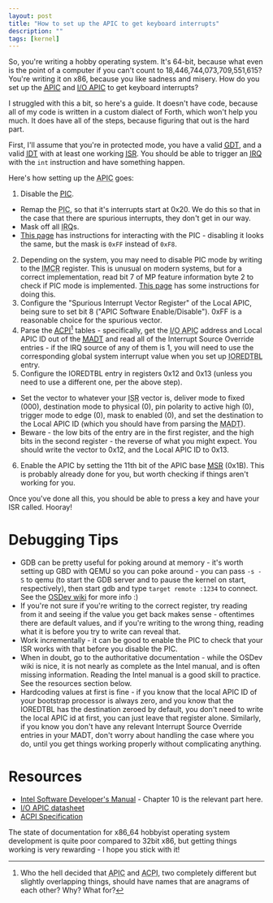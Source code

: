 ```yaml
---
layout: post
title: "How to set up the APIC to get keyboard interrupts"
description: ""
tags: [kernel]
---
```


So, you're writing a hobby operating system. It's 64-bit, because what even is the point of a computer if you can't count to 18,446,744,073,709,551,615? You're writing it on x86, because you like sadness and misery. How do you set up the <abbr title="Advanced Programmable Interrupt Controller">[APIC](https://wiki.osdev.org/APIC)</abbr> and <abbr title="Input/Output Advanced Programmable Interrupt Controller">[I/O APIC](https://wiki.osdev.org/IOAPIC)</abbr> to get keyboard interrupts?

I struggled with this a bit, so here's a guide. It doesn't have code, because all of my code is written in a custom dialect of Forth, which won't help you much. It does have all of the steps, because figuring that out is the hard part.

First, I'll assume that you're in protected mode, you have a valid <abbr title="Global Descriptor Table">[GDT](https://wiki.osdev.org/GDT)</abbr>, and a valid <abbr title="Interrupt Descriptor Table">[IDT](https://wiki.osdev.org/IDT)</abbr> with at least one working <abbr title="Interrupt Service Routine">[ISR](https://wiki.osdev.org/ISR)</abbr>. You should be able to trigger an <abbr title="Interrupt Request">[IRQ](https://wiki.osdev.org/IRQ)</abbr> with the `int` instruction and have something happen.

Here's how setting up the <abbr title="Advanced Programmable Interrupt Controller">APIC</abbr> goes:

1. Disable the <abbr title="Programmable Interrupt Controller">[PIC](https://wiki.osdev.org/PIC)</abbr>.
  * Remap the <abbr title="Programmable Interrupt Controller">PIC</abbr>, so that it's interrupts start at 0x20. We do this so that in the case that there are spurious interrupts, they don't get in our way.
  * Mask off all <abbr title="Interrupt Request">IRQ</abbr>s.
  * [This page](https://web.archive.org/web/20140628205356/www.acm.uiuc.edu/sigops/roll_your_own/i386/irq.html) has instructions for interacting with the PIC - disabling it looks the same, but the mask is `0xFF` instead of `0xF8`.
2. Depending on the system, you may need to disable PIC mode by writing to the <abbr title="Interrupt Mode Control Register">IMCR</abbr> register. This is unusual on modern systems, but for a correct implementation, read bit 7 of MP feature information byte 2 to check if PIC mode is implemented. [This page](http://zygomatic.sourceforge.net/devref/group__arch__ia32__apic.html) has some instructions for doing this.
3. Configure the "Spurious Interrupt Vector Register" of the Local APIC, being sure to set bit 8 ("APIC Software Enable/Disable"). 0xFF is a reasonable choice for the spurious vector.
4. Parse the <abbr title="Advanced Configuration and Power Interface">[ACPI](https://wiki.osdev.org/ACPI)</abbr>[^1] tables - specifically, get the <abbr title="Input/Output Advanced Programmable Interrupt Controller">I/O APIC</abbr> address and Local APIC ID out of the <abbr title="Multiple APIC Description Table">[MADT](https://wiki.osdev.org/MADT)</abbr> and read all of the Interrupt Source Override entries - if the IRQ source of any of them is 1, you will need to use the corresponding global system interrupt value when you set up <abbr title="I/O Redirection Table">IOREDTBL</abbr> entry.
5. Configure the IOREDTBL entry in registers 0x12 and 0x13 (unless you need to use a different one, per the above step).
  * Set the vector to whatever your <abbr title="Interrupt Service Routine">ISR</abbr> vector is, deliver mode to fixed (000), destination mode to physical (0), pin polarity to active high (0), trigger mode to edge (0), mask to enabled (0), and set the destination to the Local APIC ID (which you should have from parsing the <abbr title="Multiple APIC Description Table">MADT</abbr>).
  * Beware - the low bits of the entry are in the first register, and the high bits in the second register - the reverse of what you might expect. You should write the vector to 0x12, and the Local APIC ID to 0x13.
6. Enable the APIC by setting the 11th bit of the APIC base <abbr title="Model Specific Register">[MSR](https://wiki.osdev.org/MSR)</abbr> (0x1B). This is probably already done for you, but worth checking if things aren't working for you.

Once you've done all this, you should be able to press a key and have your ISR called. Hooray!

# Debugging Tips

* GDB can be pretty useful for poking around at memory - it's worth setting up GBD with QEMU so you can poke around - you can pass `-s -S` to qemu (to start the GDB server and to pause the kernel on start, respectively), then start gdb and type `target remote :1234` to connect. See the [OSDev wiki](https://wiki.osdev.org/QEMU#GDB-Stub) for more info :)
* If you're not sure if you're writing to the correct register, try reading from it and seeing if the value you get back makes sense - oftentimes there are default values, and if you're writing to the wrong thing, reading what it is before you try to write can reveal that.
* Work incrementally - it can be good to enable the PIC to check that your ISR works with that before you disable the PIC.
* When in doubt, go to the authoritative documentation - while the OSDev wiki is nice, it is not nearly as complete as the Intel manual, and is often missing information. Reading the Intel manual is a good skill to practice. See the resources section below.
* Hardcoding values at first is fine - if you know that the local APIC ID of your bootstrap processor is always zero, and you know that the IOREDTBL has the destination zeroed by default, you don't need to write the local APIC id at first, you can just leave that register alone. Similarly, if you know you don't have any relevant Interrupt Source Override entries in your MADT, don't worry about handling the case where you do, until you get things working properly without complicating anything.

# Resources

* [Intel Software Developer's Manual](https://www.intel.com/content/dam/www/public/us/en/documents/manuals/64-ia-32-architectures-software-developer-vol-3a-part-1-manual.pdf) - Chapter 10 is the relevant part here.
* [I/O APIC datasheet](https://pdos.csail.mit.edu/6.828/2014/readings/ia32/ioapic.pdf)
* [ACPI Specification](https://uefi.org/sites/default/files/resources/ACPI_5_1release.pdf)

The state of documentation for x86_64 hobbyist operating system development is quite poor compared to 32bit x86, but getting things working is very rewarding - I hope you stick with it!

[^1]: Who the hell decided that <abbr title="Advanced Programmable Interrupt Controller">APIC</abbr> and <abbr title="Advanced Configuration and Power Interface">ACPI</abbr>, two completely different but slightly overlapping things, should have names that are anagrams of each other? Why? What for?
